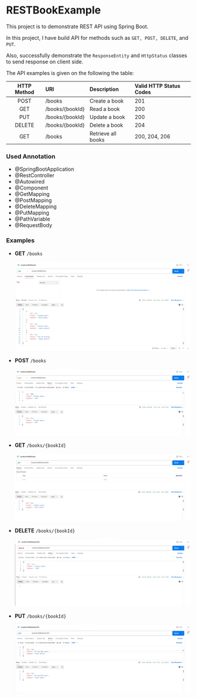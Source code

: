 # RESTBookExample

This project is to demonstrate REST API using Spring Boot.

In this project, I have build API for methods such as `GET, POST, DELETE`, and `PUT`. 

Also, successfully demonstrate the `ResponseEntity` and `HttpStatus` classes to send response on client side.

The API examples is given on the following the table:

| HTTP Method 	| URI 				| Description 			| Valid HTTP Status Codes		|
| :-----------:	| :--------------- 	| :---------------------| :----------------------------	|
| POST 			| /books			| Create a book			| 201							|
| GET			| /books/{bookId}	| Read a book			| 200							|
| PUT			| /books/{bookId}	| Update a book			| 200							|
| DELETE		| /books/{bookId}	| Delete a book			| 204							|
| GET			| /books			| Retrieve all books	| 200, 204, 206					|


### Used Annotation
- @SpringBootApplication
- @RestController
- @Autowired
- @Component
- @GetMapping
- @PostMapping
- @DeleteMapping
- @PutMapping
- @PathVariable
- @RequestBody

### Examples

- **GET** `/books`

	![GET](/images/get_example.png)

- **POST** `/books`

	![POST](/images/post_example.png)

- **GET** `/books/{bookId}`

	![GET](/images/get_by_id_example.png)

- **DELETE** `/books/{bookId}`

	![DELETE](/images/delete_example.png)

- **PUT** `/books/{bookId}`

	![PUT](/images/put_example.png)


